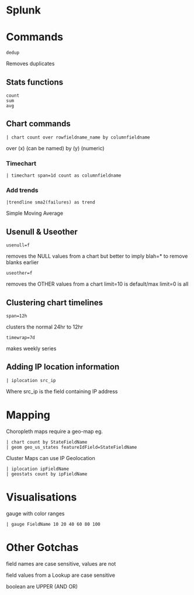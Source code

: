 # Splunk

# Commands
~~~
dedup
~~~
Removes duplicates

## Stats functions
~~~
count
sum
avg
~~~

## Chart commands
~~~
| chart count over rowfieldname_name by columnfieldname
~~~
over (x) (can be named)
by (y) (numeric)

### Timechart
~~~
| timechart span=1d count as columnfieldname
~~~

### Add trends
~~~
|trendline sma2(failures) as trend
~~~
Simple Moving Average

## Usenull & Useother
~~~
usenull=f 
~~~
removes the NULL values from a chart
but better to imply blah=* to remove blanks earlier
~~~
useother=f  
~~~
removes the OTHER values from a chart
limit=10 is default/max limit=0 is all 

## Clustering chart timelines
~~~
span=12h
~~~
clusters the normal 24hr to 12hr

~~~
timewrap=7d
~~~
makes weekly series

## Adding IP location information
~~~
| iplocation src_ip
~~~
Where src_ip is the field containing IP address

# Mapping
Choropleth maps require a geo-map eg.
~~~
| chart count by StateFieldName
| geom geo_us_states featureIdField=StateFieldName
~~~

Cluster Maps can use IP Geolocation
~~~
| iplocation ipFieldName
| geostats count by ipFieldName
~~~

# Visualisations
gauge with color ranges
~~~
| gauge FieldName 10 20 40 60 80 100
~~~

# Other Gotchas
field names are case sensitive, values are not

field values from a Lookup are case sensitive

boolean are  UPPER (AND OR)
